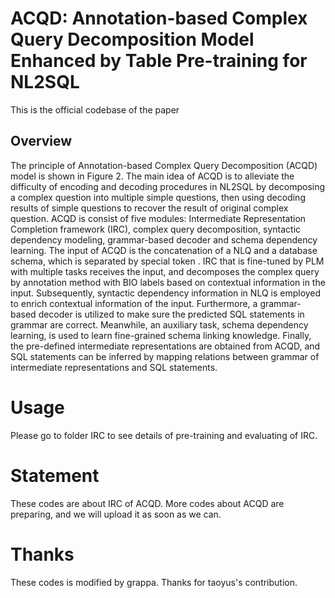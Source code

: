 # ACQD: Annotation-based Complex Query Decomposition Model Enhanced by Table Pre-training for NL2SQL #

This is the official codebase of the paper

## Overview ##
The principle of Annotation-based Complex Query Decomposition (ACQD) model is shown in Figure 2. The main idea of ACQD is to alleviate the difficulty of encoding and decoding procedures in NL2SQL by decomposing a complex question into multiple simple questions, then using decoding results of simple questions to recover the result of original complex question. ACQD is consist of five modules: Intermediate Representation Completion framework (IRC), complex query decomposition, syntactic dependency modeling, grammar-based decoder and schema dependency learning. The input of ACQD is the concatenation of a NLQ and a database schema, which is separated by special token </s>. IRC that is fine-tuned by PLM with multiple tasks receives the input, and decomposes the complex query by annotation method with BIO labels based on contextual information in the input. Subsequently, syntactic dependency information in NLQ is employed to enrich contextual information of the input. Furthermore, a grammar-based decoder is utilized to make sure the predicted SQL statements in grammar are correct. Meanwhile, an auxiliary task, schema dependency learning, is used to learn fine-grained schema linking knowledge. Finally, the pre-defined intermediate representations are obtained from ACQD, and SQL statements can be inferred by mapping relations between grammar of intermediate representations and SQL statements.

# Usage
Please go to folder IRC to see details of pre-training and evaluating of IRC. 

# Statement
These codes are about IRC of ACQD. More codes about ACQD are preparing, and we will upload it as soon as we can.

# Thanks
These codes is modified by grappa. Thanks for taoyus's contribution.
